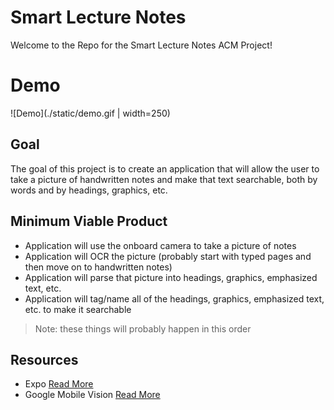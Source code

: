 # Smart Lecture Notes
Welcome to the Repo for the Smart Lecture Notes ACM Project!

# Demo

![Demo](./static/demo.gif | width=250)

## Goal
The goal of this project is to create an application that will allow the user to take a picture of handwritten notes and make that text searchable, both by words and by headings, graphics, etc.

## Minimum Viable Product
- Application will use the onboard camera to take a picture of notes
- Application will OCR the picture (probably start with typed pages and then move on to handwritten notes)
- Application will parse that picture into headings, graphics, emphasized text, etc.
- Application will tag/name all of the headings, graphics, emphasized text, etc. to make it searchable
> Note: these things will probably happen in this order

## Resources
- Expo [Read More](https://expo.io)
- Google Mobile Vision [Read More](https://developers.google.com/vision/ios/getting-started)